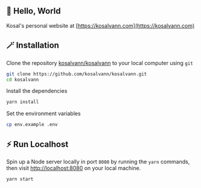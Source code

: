 
## 👋 Hello, World

Kosal's personal website at [https://kosalvann.com](https://kosalvann.com)


## 🪄 Installation

Clone the repository [kosalvann/kosalvann](https://github.com/kosalvann/kosalvann.git) to your local computer using `git`

```bash
git clone https://github.com/kosalvann/kosalvann.git
cd kosalvann
```

Install the dependencies
```bash
yarn install
```

Set the environment variables

```bash
cp env.example .env
```

## ⚡️ Run Localhost

Spin up a Node server locally in port `8080` by running the `yarn` commands, then visit [http://localhost:8080](http://localhost:8080/) on your local machine.

```bash
yarn start
```